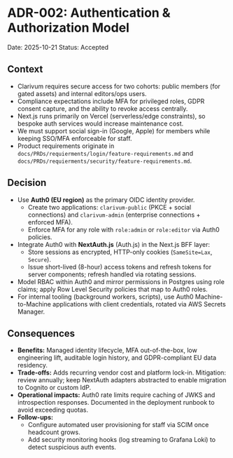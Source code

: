 # ADR-002: Authentication & Authorization Model
Date: 2025-10-21
Status: Accepted

## Context
- Clarivum requires secure access for two cohorts: public members (for gated assets) and internal editors/ops users.
- Compliance expectations include MFA for privileged roles, GDPR consent capture, and the ability to revoke access centrally.
- Next.js runs primarily on Vercel (serverless/edge constraints), so bespoke auth services would increase maintenance cost.
- We must support social sign-in (Google, Apple) for members while keeping SSO/MFA enforceable for staff.
- Product requirements originate in `docs/PRDs/requierments/login/feature-requirements.md` and `docs/PRDs/requierments/security/feature-requirements.md`.

## Decision
- Use **Auth0 (EU region)** as the primary OIDC identity provider.
  - Create two applications: `clarivum-public` (PKCE + social connections) and `clarivum-admin` (enterprise connections + enforced MFA).
  - Enforce MFA for any role with `role:admin` or `role:editor` via Auth0 policies.
- Integrate Auth0 with **NextAuth.js** (Auth.js) in the Next.js BFF layer:
  - Store sessions as encrypted, HTTP-only cookies (`SameSite=Lax`, `Secure`).
  - Issue short-lived (8-hour) access tokens and refresh tokens for server components; refresh handled via rotating sessions.
- Model RBAC within Auth0 and mirror permissions in Postgres using role claims; apply Row Level Security policies that map to Auth0 roles.
- For internal tooling (background workers, scripts), use Auth0 Machine-to-Machine applications with client credentials, rotated via AWS Secrets Manager.

## Consequences
- **Benefits:** Managed identity lifecycle, MFA out-of-the-box, low engineering lift, auditable login history, and GDPR-compliant EU data residency.
- **Trade-offs:** Adds recurring vendor cost and platform lock-in. Mitigation: review annually; keep NextAuth adapters abstracted to enable migration to Cognito or custom IdP.
- **Operational impacts:** Auth0 rate limits require caching of JWKS and introspection responses. Documented in the deployment runbook to avoid exceeding quotas.
- **Follow-ups:**
  - Configure automated user provisioning for staff via SCIM once headcount grows.
  - Add security monitoring hooks (log streaming to Grafana Loki) to detect suspicious auth events.
